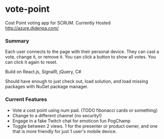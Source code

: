 # vote-point

Cost Point voting app for SCRUM.
Currently Hosted http://azure.djdenpa.com/

### Summary

Each user connects to the page with their personal device. They can cast a vote, change it, or remove it. 
You can click a button to show all votes. You can click it again to reset.

Build on React.js, SignalR, jQuery, C#

Should have enough to just check out, load solution, and load missing packages with NuGet package manager.

### Current Features

- Vote a cost point using num pad. (TODO fibonacci cards or something)
- Change to a different channel (no security!)
- Engage in a fake Twitch chat for emoticon fun PogChamp
- Toggle between 2 views. 1 for the presenter or product owner, and one that is more friendly for just 1 user's mobile device.

